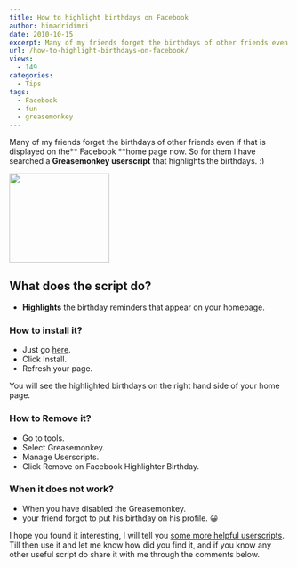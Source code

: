 ```yaml
---
title: How to highlight birthdays on Facebook
author: himadridimri
date: 2010-10-15
excerpt: Many of my friends forget the birthdays of other friends even if that is displayed on the Facebook home page now. So for them I have searched a Greasemonkey userscript that highlights the birthdays. :)
url: /how-to-highlight-birthdays-on-facebook/
views:
  - 149
categories:
  - Tips
tags:
  - Facebook
  - fun
  - greasemonkey
---
```

Many of my friends forget the birthdays of other friends even if that is displayed on the** Facebook **home page now. So for them I have searched a **Greasemonkey userscript** that highlights the birthdays. <img src="http://devilsworkshop.org/wp-includes/images/smilies/simple-smile.png" alt=":)" class="wp-smiley" style="height: 1em; max-height: 1em;" />

<a href="http://fbknol.com/how-to-highlight-birthdays-on-facebook/screenshot_051/" onclick="_gaq.push(['_trackEvent', 'outbound-article', 'http://fbknol.com/how-to-highlight-birthdays-on-facebook/screenshot_051/', '']);" rel="attachment wp-att-3239"><img class="alignnone size-full  wp-image-54489" src="http://cdn.devilsworkshop.org/files/2010/10/screenshot_051.png" alt="" width="180" height="160" /></a>

## What does the script do?

  * **Highlights** the birthday reminders that appear on your homepage.

### How to install it?

  * Just go <a href="http://userscripts.org/scripts/show/12813" onclick="_gaq.push(['_trackEvent', 'outbound-article', 'http://userscripts.org/scripts/show/12813', 'here']);" >here</a>.
  * Click Install.
  * Refresh your page.

You will see the highlighted birthdays on the right hand side of your home page.

### How to Remove it?

  * Go to tools.
  * Select Greasemonkey.
  * Manage Userscripts.
  * Click Remove on Facebook Highlighter Birthday.

### When it does not work?

  * When you have disabled the Greasemonkey.
  * your friend forgot to put his birthday on his profile. 😀

I hope you found it interesting, I will tell you <a href="http://fbknol.com/how-to-add-a-color-scheme-to-your-facebook-account/" onclick="_gaq.push(['_trackEvent', 'outbound-article', 'http://fbknol.com/how-to-add-a-color-scheme-to-your-facebook-account/', 'some more helpful userscripts']);" >some more helpful userscripts</a>. Till then use it and let me know how did you find it, and if you know any other useful script do share it with me through the comments below.

